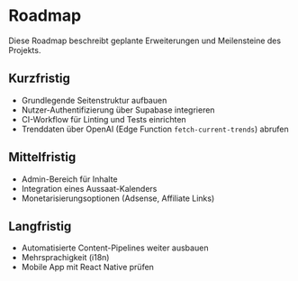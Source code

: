 # Roadmap

Diese Roadmap beschreibt geplante Erweiterungen und Meilensteine des Projekts.

## Kurzfristig
- Grundlegende Seitenstruktur aufbauen
- Nutzer-Authentifizierung über Supabase integrieren
- CI-Workflow für Linting und Tests einrichten
- Trenddaten über OpenAI (Edge Function `fetch-current-trends`) abrufen

## Mittelfristig
- Admin-Bereich für Inhalte
- Integration eines Aussaat-Kalenders
- Monetarisierungsoptionen (Adsense, Affiliate Links)

## Langfristig
- Automatisierte Content-Pipelines weiter ausbauen
- Mehrsprachigkeit (i18n)
- Mobile App mit React Native prüfen
